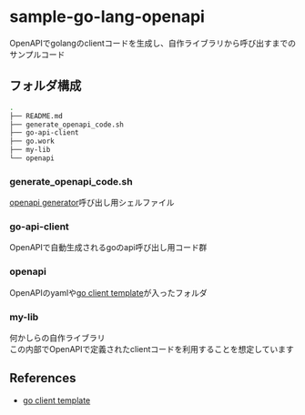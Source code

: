 # sample-go-lang-openapi

OpenAPIでgolangのclientコードを生成し、自作ライブラリから呼び出すまでのサンプルコード

## フォルダ構成

```sh
.
├── README.md
├── generate_openapi_code.sh
├── go-api-client
├── go.work
├── my-lib
└── openapi
```

### generate_openapi_code.sh

[openapi generator](https://github.com/OpenAPITools/openapi-generator)呼び出し用シェルファイル

### go-api-client

OpenAPIで自動生成されるgoのapi呼び出し用コード群

### openapi

OpenAPIのyamlや[go client template](https://github.com/OpenAPITools/openapi-generator/tree/master/modules/openapi-generator/src/main/resources/go)が入ったフォルダ

### my-lib

何かしらの自作ライブラリ  
この内部でOpenAPIで定義されたclientコードを利用することを想定しています

## References

- [go client template](https://github.com/OpenAPITools/openapi-generator/tree/master/modules/openapi-generator/src/main/resources/go)
